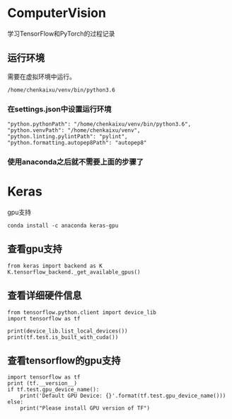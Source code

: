 # ComputerVision
学习TensorFlow和PyTorch的过程记录

## 运行环境
需要在虚拟环境中运行。
```
/home/chenkaixu/venv/bin/python3.6
```

### 在settings.json中设置运行环境
```
"python.pythonPath": "/home/chenkaixu/venv/bin/python3.6",
"python.venvPath": "/home/chenkaixu/venv",
"python.linting.pylintPath": "pylint",
"python.formatting.autopep8Path": "autopep8"
```

### 使用anaconda之后就不需要上面的步骤了

# Keras
gpu支持
```
conda install -c anaconda keras-gpu
```

## 查看gpu支持
```
from keras import backend as K
K.tensorflow_backend._get_available_gpus()
```


## 查看详细硬件信息
```
from tensorflow.python.client import device_lib
import tensorflow as tf

print(device_lib.list_local_devices())
print(tf.test.is_built_with_cuda())
```

## 查看tensorflow的gpu支持
```
import tensorflow as tf
print (tf.__version__)
if tf.test.gpu_device_name():
    print('Default GPU Device: {}'.format(tf.test.gpu_device_name()))
else:
    print("Please install GPU version of TF")
```
